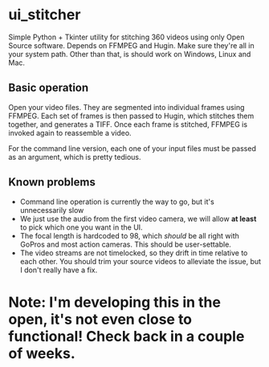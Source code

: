 # ui_stitcher
Simple Python + Tkinter utility for stitching 360 videos using only Open Source software. Depends on FFMPEG and Hugin.
Make sure they're all in your system path. Other than that, is should work on Windows, Linux and Mac.

## Basic operation
Open your video files. They are segmented into individual frames using FFMPEG. 
Each set of frames is then passed to Hugin, which stitches them together, and generates a TIFF.
Once each frame is stitched, FFMPEG is invoked again to reassemble a video.

For the command line version, each one of your input files must be passed as an argument, which is pretty tedious.

## Known problems
- Command line operation is currently the way to go, but it's unnecessarily slow
- We just use the audio from the first video camera, we will allow **at least** to pick which one you want in the UI.
- The focal length is hardcoded to 98, which *should* be all right with GoPros and most action cameras. This should be user-settable.
- The video streams are not timelocked, so they drift in time relative to each other. You should trim your source videos to alleviate the issue, but I don't really have a fix.


# Note: I'm developing this in the open, it's not even close to functional! Check back in a couple of weeks.
